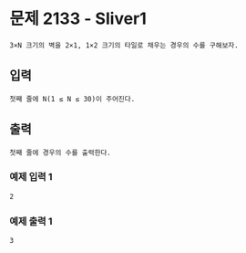 # 문제 2133 - Sliver1
    3×N 크기의 벽을 2×1, 1×2 크기의 타일로 채우는 경우의 수를 구해보자.

## 입력
    첫째 줄에 N(1 ≤ N ≤ 30)이 주어진다.

## 출력
    첫째 줄에 경우의 수를 출력한다.

### 예제 입력 1
    2
### 예제 출력 1
    3